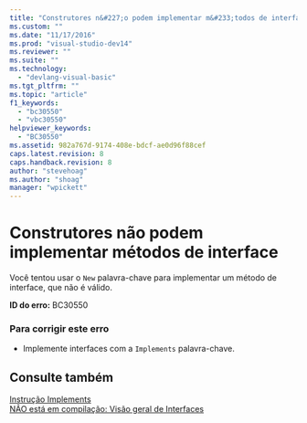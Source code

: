 ```yaml
---
title: "Construtores n&#227;o podem implementar m&#233;todos de interface | Microsoft Docs"
ms.custom: ""
ms.date: "11/17/2016"
ms.prod: "visual-studio-dev14"
ms.reviewer: ""
ms.suite: ""
ms.technology: 
  - "devlang-visual-basic"
ms.tgt_pltfrm: ""
ms.topic: "article"
f1_keywords: 
  - "bc30550"
  - "vbc30550"
helpviewer_keywords: 
  - "BC30550"
ms.assetid: 982a767d-9174-408e-bdcf-ae0d96f88cef
caps.latest.revision: 8
caps.handback.revision: 8
author: "stevehoag"
ms.author: "shoag"
manager: "wpickett"
---
```

# Construtores n&#227;o podem implementar m&#233;todos de interface
Você tentou usar o `New` palavra\-chave para implementar um método de interface, que não é válido.  
  
 **ID do erro:** BC30550  
  
### Para corrigir este erro  
  
-   Implemente interfaces com a `Implements` palavra\-chave.  
  
## Consulte também  
 [Instrução Implements](../../visual-basic/language-reference/statements/implements-statement.md)   
 [NÃO está em compilação: Visão geral de Interfaces](http://msdn.microsoft.com/pt-br/f96bb470-c1b8-4c73-89bc-6f536b798da1)